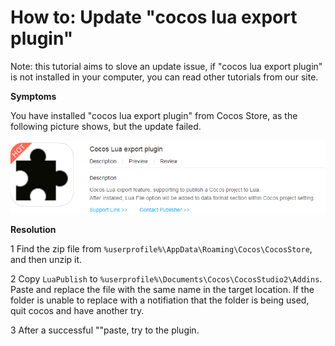 # How to: Update "cocos lua export plugin" #

Note: this tutorial aims to slove an update issue, if "cocos lua export plugin" is not installed in your computer, you can read other tutorials from our site. 

**Symptoms**

You have installed "cocos lua export plugin" from Cocos Store, as the following picture shows, but the update failed.  

   ![image](res_en/image001.png) 

**Resolution**
  
1 Find the zip file from `%userprofile%\AppData\Roaming\Cocos\CocosStore`,  and then unzip it. 

2 Copy `LuaPublish` to `%userprofile%\Documents\Cocos\CocosStudio2\Addins`. Paste and replace the file with the same name in the target location. If the folder is unable to replace with a notifiation that the folder is being used, quit cocos and have another try. 

3 After a successful ""paste, try to the plugin. 